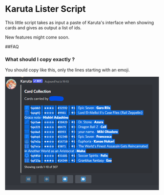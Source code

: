 # Karuta Lister Script

This little script takes as input a paste of Karuta's interface when showing cards and gives as output a list of ids.

New features might come soon.

##FAQ

### What should I copy exactly ?
You should copy like this, only the lines starting with an emoji.

![This](screenshots/what_to_copy.png)